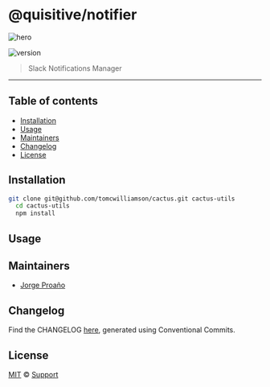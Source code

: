# @quisitive/notifier

![hero](hero.png)

![version](https://img.shields.io/badge/version-1.1.1-green.svg)

> Slack Notifications Manager

---

## Table of contents

- [Installation](#installation)
- [Usage](#usage)
- [Maintainers](#maintainers)
- [Changelog](#changelog)
- [License](#license)

## Installation

```sh
git clone git@github.com/tomcwilliamson/cactus.git cactus-utils
  cd cactus-utils
  npm install
```

## Usage

## Maintainers

- [Jorge Proaño](mailto:jorge@cactus.is)

## Changelog

Find the CHANGELOG [here](CHANGELOG.md), generated using Conventional Commits.

## License

[MIT](LICENSE) © [Support](mailto:support@quisitive.com)
